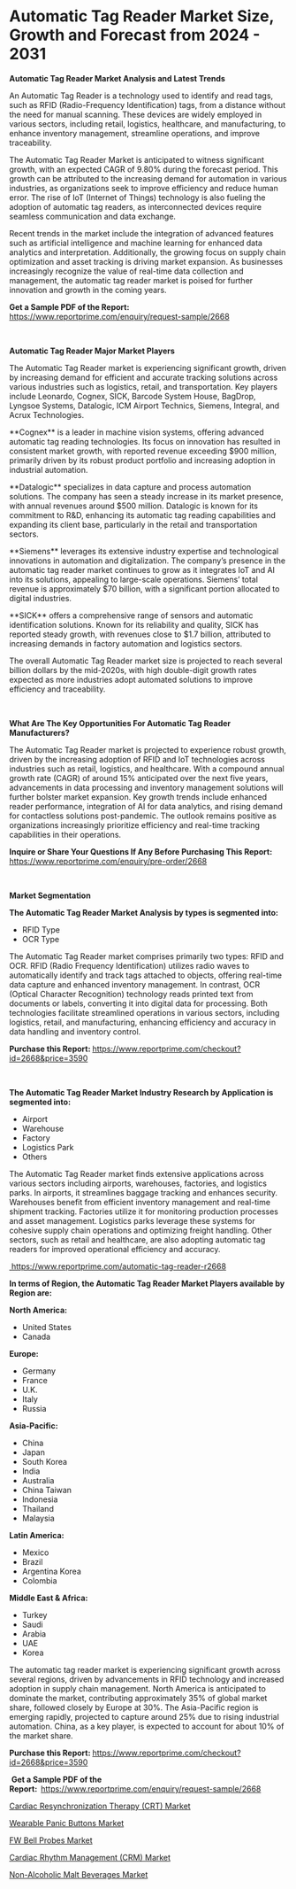 <p><h1>Automatic Tag Reader Market Size, Growth and Forecast from 2024 - 2031</h1></p><p><strong>Automatic Tag Reader Market Analysis and Latest Trends</strong></p>
<p><p>An Automatic Tag Reader is a technology used to identify and read tags, such as RFID (Radio-Frequency Identification) tags, from a distance without the need for manual scanning. These devices are widely employed in various sectors, including retail, logistics, healthcare, and manufacturing, to enhance inventory management, streamline operations, and improve traceability.</p><p>The Automatic Tag Reader Market is anticipated to witness significant growth, with an expected CAGR of 9.80% during the forecast period. This growth can be attributed to the increasing demand for automation in various industries, as organizations seek to improve efficiency and reduce human error. The rise of IoT (Internet of Things) technology is also fueling the adoption of automatic tag readers, as interconnected devices require seamless communication and data exchange.</p><p>Recent trends in the market include the integration of advanced features such as artificial intelligence and machine learning for enhanced data analytics and interpretation. Additionally, the growing focus on supply chain optimization and asset tracking is driving market expansion. As businesses increasingly recognize the value of real-time data collection and management, the automatic tag reader market is poised for further innovation and growth in the coming years.</p></p>
<p><strong>Get a Sample PDF of the Report:&nbsp;</strong> <a href="https://www.reportprime.com/enquiry/request-sample/2668">https://www.reportprime.com/enquiry/request-sample/2668</a></p>
<p>&nbsp;</p>
<p><strong>Automatic Tag Reader Major Market Players</strong></p>
<p><p>The Automatic Tag Reader market is experiencing significant growth, driven by increasing demand for efficient and accurate tracking solutions across various industries such as logistics, retail, and transportation. Key players include Leonardo, Cognex, SICK, Barcode System House, BagDrop, Lyngsoe Systems, Datalogic, ICM Airport Technics, Siemens, Integral, and Acrux Technologies.</p><p>**Cognex** is a leader in machine vision systems, offering advanced automatic tag reading technologies. Its focus on innovation has resulted in consistent market growth, with reported revenue exceeding $900 million, primarily driven by its robust product portfolio and increasing adoption in industrial automation.</p><p>**Datalogic** specializes in data capture and process automation solutions. The company has seen a steady increase in its market presence, with annual revenues around $500 million. Datalogic is known for its commitment to R&D, enhancing its automatic tag reading capabilities and expanding its client base, particularly in the retail and transportation sectors.</p><p>**Siemens** leverages its extensive industry expertise and technological innovations in automation and digitalization. The company’s presence in the automatic tag reader market continues to grow as it integrates IoT and AI into its solutions, appealing to large-scale operations. Siemens’ total revenue is approximately $70 billion, with a significant portion allocated to digital industries.</p><p>**SICK** offers a comprehensive range of sensors and automatic identification solutions. Known for its reliability and quality, SICK has reported steady growth, with revenues close to $1.7 billion, attributed to increasing demands in factory automation and logistics sectors.</p><p>The overall Automatic Tag Reader market size is projected to reach several billion dollars by the mid-2020s, with high double-digit growth rates expected as more industries adopt automated solutions to improve efficiency and traceability.</p></p>
<p>&nbsp;</p>
<p><strong>What Are The Key Opportunities For Automatic Tag Reader Manufacturers?</strong></p>
<p><p>The Automatic Tag Reader market is projected to experience robust growth, driven by the increasing adoption of RFID and IoT technologies across industries such as retail, logistics, and healthcare. With a compound annual growth rate (CAGR) of around 15% anticipated over the next five years, advancements in data processing and inventory management solutions will further bolster market expansion. Key growth trends include enhanced reader performance, integration of AI for data analytics, and rising demand for contactless solutions post-pandemic. The outlook remains positive as organizations increasingly prioritize efficiency and real-time tracking capabilities in their operations.</p></p>
<p><strong>Inquire or Share Your Questions If Any Before Purchasing This Report:</strong> <a href="https://www.reportprime.com/enquiry/pre-order/2668">https://www.reportprime.com/enquiry/pre-order/2668</a></p>
<p>&nbsp;</p>
<p><strong>Market Segmentation</strong></p>
<p><strong>The Automatic Tag Reader Market Analysis by types is segmented into:</strong></p>
<p><ul><li>RFID Type</li><li>OCR Type</li></ul></p>
<p><p>The Automatic Tag Reader market comprises primarily two types: RFID and OCR. RFID (Radio Frequency Identification) utilizes radio waves to automatically identify and track tags attached to objects, offering real-time data capture and enhanced inventory management. In contrast, OCR (Optical Character Recognition) technology reads printed text from documents or labels, converting it into digital data for processing. Both technologies facilitate streamlined operations in various sectors, including logistics, retail, and manufacturing, enhancing efficiency and accuracy in data handling and inventory control.</p></p>
<p><strong>Purchase this Report:&nbsp;</strong><a href="https://www.reportprime.com/checkout?id=2668&price=3590">https://www.reportprime.com/checkout?id=2668&price=3590</a></p>
<p>&nbsp;</p>
<p><strong>The Automatic Tag Reader Market Industry Research by Application is segmented into:</strong></p>
<p><ul><li>Airport</li><li>Warehouse</li><li>Factory</li><li>Logistics Park</li><li>Others</li></ul></p>
<p><p>The Automatic Tag Reader market finds extensive applications across various sectors including airports, warehouses, factories, and logistics parks. In airports, it streamlines baggage tracking and enhances security. Warehouses benefit from efficient inventory management and real-time shipment tracking. Factories utilize it for monitoring production processes and asset management. Logistics parks leverage these systems for cohesive supply chain operations and optimizing freight handling. Other sectors, such as retail and healthcare, are also adopting automatic tag readers for improved operational efficiency and accuracy.</p></p>
<p><a href="https://www.reportprime.com/automatic-tag-reader-r2668">&nbsp;https://www.reportprime.com/automatic-tag-reader-r2668</a></p>
<p><strong>In terms of Region, the Automatic Tag Reader Market Players available by Region are:</strong></p>
<p>
    <p> <strong> North America: </strong>
        <ul>
            <li>United States</li>
            <li>Canada</li>
        </ul>
        </p> 
    <p> <strong> Europe: </strong>
        <ul>
            <li>Germany</li>
            <li>France</li>
            <li>U.K.</li>
            <li>Italy</li>
            <li>Russia</li>
        </ul>
        </p> 
    <p> <strong> Asia-Pacific: </strong>
        <ul>
            <li>China</li>
            <li>Japan</li>
            <li>South Korea</li>
            <li>India</li>
            <li>Australia</li>
            <li>China Taiwan</li>
            <li>Indonesia</li>
            <li>Thailand</li>
            <li>Malaysia</li>
        </ul>
        </p> 
    <p> <strong> Latin America: </strong>
        <ul>
            <li>Mexico</li>
            <li>Brazil</li>
            <li>Argentina Korea</li>
            <li>Colombia</li>
        </ul>
        </p> 
    <p> <strong> Middle East & Africa: </strong>
        <ul>
            <li>Turkey</li>
            <li>Saudi</li>
            <li>Arabia</li>
            <li>UAE</li>
            <li>Korea</li>
        </ul>
    </p>
    </p>
<p><p>The automatic tag reader market is experiencing significant growth across several regions, driven by advancements in RFID technology and increased adoption in supply chain management. North America is anticipated to dominate the market, contributing approximately 35% of global market share, followed closely by Europe at 30%. The Asia-Pacific region is emerging rapidly, projected to capture around 25% due to rising industrial automation. China, as a key player, is expected to account for about 10% of the market share.</p></p>
<p><strong>Purchase this Report: </strong><a href="https://www.reportprime.com/checkout?id=2668&price=3590">https://www.reportprime.com/checkout?id=2668&price=3590</a></p>
<p>&nbsp;<strong>Get a Sample PDF of the Report:&nbsp;&nbsp;</strong><a href="https://www.reportprime.com/enquiry/request-sample/2668">https://www.reportprime.com/enquiry/request-sample/2668</a></p>
<p><strong></strong></p>
<p><p><a href="https://issuu.com/reportprime-2/docs/cardiac-resynchronization-therapy-c_7cf83376105c61">Cardiac Resynchronization Therapy (CRT) Market</a></p><p><a href="https://github.com/FassouRP/Market-Research-Report-List-6/blob/main/wearable-panic-buttons-market.md">Wearable Panic Buttons Market</a></p><p><a href="https://github.com/rahu1506/Market-Research-Report-List-5/blob/main/fw-bell-probes-market.md">FW Bell Probes Market</a></p><p><a href="https://issuu.com/reportprime-2/docs/cardiac-rhythm-management-crm-marke_19d1e56066716b">Cardiac Rhythm Management (CRM) Market</a></p><p><a href="https://www.linkedin.com/pulse/non-alcoholic-malt-beverages-market-investigation-industry-8wpxe?trackingId=6tYLXzWRSdSYDMGMCgKmHQ%3D%3D">Non-Alcoholic Malt Beverages Market</a></p></p>